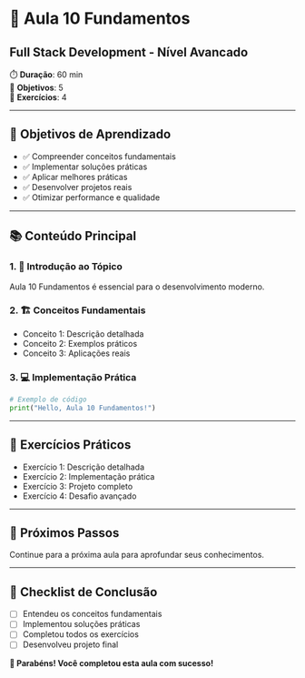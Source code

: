 # 🎯 Aula 10 Fundamentos
## Full Stack Development - Nível Avancado

⏱️ **Duração**: 60 min  
🎯 **Objetivos**: 5  
🧪 **Exercícios**: 4  

---

## 🎯 Objetivos de Aprendizado
- ✅ Compreender conceitos fundamentais
- ✅ Implementar soluções práticas
- ✅ Aplicar melhores práticas
- ✅ Desenvolver projetos reais
- ✅ Otimizar performance e qualidade

---

## 📚 Conteúdo Principal

### 1. 🌟 Introdução ao Tópico
Aula 10 Fundamentos é essencial para o desenvolvimento moderno.

### 2. 🏗️ Conceitos Fundamentais
- Conceito 1: Descrição detalhada
- Conceito 2: Exemplos práticos
- Conceito 3: Aplicações reais

### 3. 💻 Implementação Prática
```python
# Exemplo de código
print("Hello, Aula 10 Fundamentos!")
```

---

## 🧪 Exercícios Práticos
- Exercício 1: Descrição detalhada
- Exercício 2: Implementação prática
- Exercício 3: Projeto completo
- Exercício 4: Desafio avançado

---

## 🚀 Próximos Passos
Continue para a próxima aula para aprofundar seus conhecimentos.

---

## 📝 Checklist de Conclusão
- [ ] Entendeu os conceitos fundamentais
- [ ] Implementou soluções práticas
- [ ] Completou todos os exercícios
- [ ] Desenvolveu projeto final

**🎉 Parabéns! Você completou esta aula com sucesso!**
